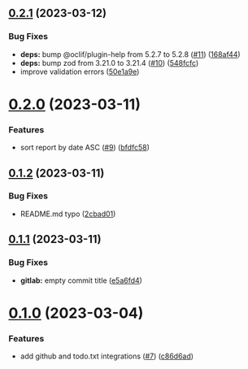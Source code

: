 ## [0.2.1](https://github.com/nya1/bananareporter/compare/0.2.0...0.2.1) (2023-03-12)


### Bug Fixes

* **deps:** bump @oclif/plugin-help from 5.2.7 to 5.2.8 ([#11](https://github.com/nya1/bananareporter/issues/11)) ([168af44](https://github.com/nya1/bananareporter/commit/168af44762a602328ea559a2c3552cb58899d977))
* **deps:** bump zod from 3.21.0 to 3.21.4 ([#10](https://github.com/nya1/bananareporter/issues/10)) ([548fcfc](https://github.com/nya1/bananareporter/commit/548fcfc30e0ef521af24fcc2d985708c882607a3))
* improve validation errors ([50e1a9e](https://github.com/nya1/bananareporter/commit/50e1a9e91620c9163303446146040d65883821f9))



# [0.2.0](https://github.com/nya1/bananareporter/compare/0.1.2...0.2.0) (2023-03-11)


### Features

* sort report by date ASC ([#9](https://github.com/nya1/bananareporter/issues/9)) ([bfdfc58](https://github.com/nya1/bananareporter/commit/bfdfc5815d0b0325818213a7ce8ec1cefd56f858))



## [0.1.2](https://github.com/nya1/bananareporter/compare/0.1.1...0.1.2) (2023-03-11)


### Bug Fixes

* README.md typo ([2cbad01](https://github.com/nya1/bananareporter/commit/2cbad015db7dddb985bb820bb85c512f7bc15f6d))



## [0.1.1](https://github.com/nya1/bananareporter/compare/0.1.0...0.1.1) (2023-03-11)


### Bug Fixes

* **gitlab:** empty commit title ([e5a6fd4](https://github.com/nya1/bananareporter/commit/e5a6fd43aef773efc58b894354b2ac4cd4628c7c))



# [0.1.0](https://github.com/nya1/bananareporter/compare/c86d6ad391f0353f2d4b9fbef4a5a823005fb015...0.1.0) (2023-03-04)


### Features

* add github and todo.txt integrations ([#7](https://github.com/nya1/bananareporter/issues/7)) ([c86d6ad](https://github.com/nya1/bananareporter/commit/c86d6ad391f0353f2d4b9fbef4a5a823005fb015))



